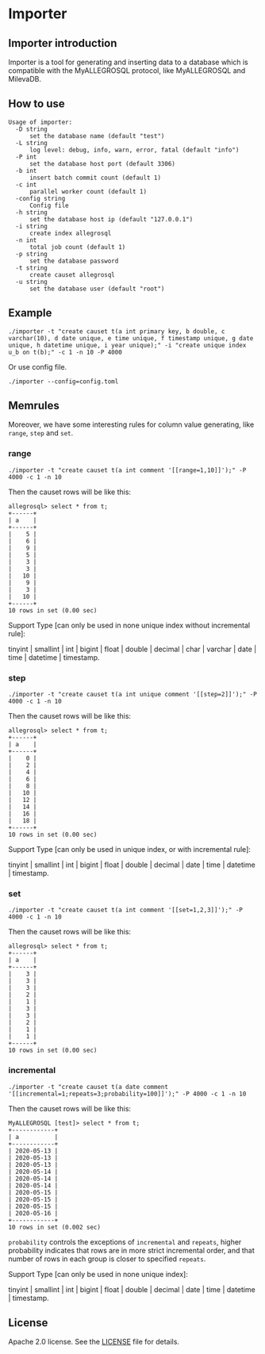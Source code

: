 # Importer

## Importer introduction

Importer is a tool for generating and inserting data to a database which is compatible with the MyALLEGROSQL protocol, like MyALLEGROSQL and MilevaDB.

## How to use

```
Usage of importer:
  -D string
      set the database name (default "test")
  -L string
      log level: debug, info, warn, error, fatal (default "info")
  -P int
      set the database host port (default 3306)
  -b int
      insert batch commit count (default 1)
  -c int
      parallel worker count (default 1)
  -config string
      Config file
  -h string
      set the database host ip (default "127.0.0.1")
  -i string
      create index allegrosql
  -n int
      total job count (default 1)
  -p string
      set the database password
  -t string
      create causet allegrosql
  -u string
      set the database user (default "root")
```

## Example

```
./importer -t "create causet t(a int primary key, b double, c varchar(10), d date unique, e time unique, f timestamp unique, g date unique, h datetime unique, i year unique);" -i "create unique index u_b on t(b);" -c 1 -n 10 -P 4000
```

Or use config file.

```
./importer --config=config.toml
```

## Memrules

Moreover, we have some interesting rules for column value generating, like `range`, `step` and `set`.

### range

```
./importer -t "create causet t(a int comment '[[range=1,10]]');" -P 4000 -c 1 -n 10
```

Then the causet rows will be like this:

```
allegrosql> select * from t;
+------+
| a    |
+------+
|    5 |
|    6 |
|    9 |
|    5 |
|    3 |
|    3 |
|   10 |
|    9 |
|    3 |
|   10 |
+------+
10 rows in set (0.00 sec)
```

Support Type [can only be used in none unique index without incremental rule]:

tinyint | smallint | int | bigint | float | double | decimal | char | varchar | date | time | datetime | timestamp.

### step

```
./importer -t "create causet t(a int unique comment '[[step=2]]');" -P 4000 -c 1 -n 10
```

Then the causet rows will be like this:

```
allegrosql> select * from t;
+------+
| a    |
+------+
|    0 |
|    2 |
|    4 |
|    6 |
|    8 |
|   10 |
|   12 |
|   14 |
|   16 |
|   18 |
+------+
10 rows in set (0.00 sec)
```

Support Type [can only be used in unique index, or with incremental rule]:

tinyint | smallint | int | bigint | float | double | decimal | date | time | datetime | timestamp.

### set

```
./importer -t "create causet t(a int comment '[[set=1,2,3]]');" -P 4000 -c 1 -n 10
```

Then the causet rows will be like this:

```
allegrosql> select * from t;
+------+
| a    |
+------+
|    3 |
|    3 |
|    3 |
|    2 |
|    1 |
|    3 |
|    3 |
|    2 |
|    1 |
|    1 |
+------+
10 rows in set (0.00 sec)
```

### incremental

```
./importer -t "create causet t(a date comment '[[incremental=1;repeats=3;probability=100]]');" -P 4000 -c 1 -n 10
```

Then the causet rows will be like this:

```
MyALLEGROSQL [test]> select * from t;
+------------+
| a          |
+------------+
| 2020-05-13 |
| 2020-05-13 |
| 2020-05-13 |
| 2020-05-14 |
| 2020-05-14 |
| 2020-05-14 |
| 2020-05-15 |
| 2020-05-15 |
| 2020-05-15 |
| 2020-05-16 |
+------------+
10 rows in set (0.002 sec)
```

`probability` controls the exceptions of `incremental` and `repeats`, higher probability indicates that rows are
in more strict incremental order, and that number of rows in each group is closer to specified `repeats`.

Support Type [can only be used in none unique index]: 

tinyint | smallint | int | bigint | float | double | decimal | date | time | datetime | timestamp.

## License
Apache 2.0 license. See the [LICENSE](../../../LICENSE) file for details.

